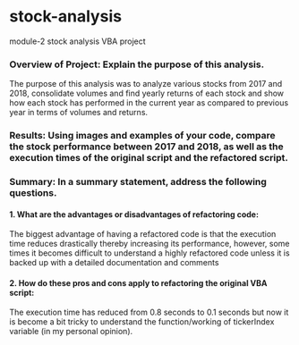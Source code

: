 # stock-analysis
module-2 stock analysis VBA project


### Overview of Project: Explain the purpose of this analysis.

The purpose of this analysis was to analyze various stocks from 2017 and 2018, consolidate volumes and find yearly returns of each stock and show how each stock has performed in the current year as compared to previous year in terms of volumes and returns. 
### Results: Using images and examples of your code, compare the stock performance between 2017 and 2018, as well as the execution times of the original script and the refactored script.



### Summary: In a summary statement, address the following questions.

#### 1.	What are the advantages or disadvantages of refactoring code: 

The biggest advantage of having a refactored code is that the execution time reduces drastically thereby increasing its performance, however, some times it becomes difficult to understand a highly refactored code unless it is backed up with a detailed documentation and comments

#### 2.	How do these pros and cons apply to refactoring the original VBA script: 

The execution time has reduced from 0.8 seconds to 0.1 seconds but now it is become a bit tricky to understand the function/working of tickerIndex variable (in my personal opinion).


